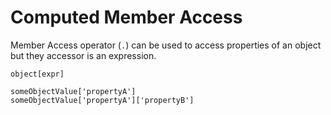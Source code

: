 # Computed Member Access

Member Access operator (`.`) can be used to access properties of an object but they accessor is an expression.

```title="Syntax"
object[expr]
```

```title="Example"
someObjectValue['propertyA']
someObjectValue['propertyA']['propertyB']
```
